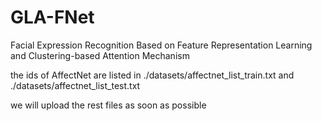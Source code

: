 # GLA-FNet
Facial Expression Recognition Based on Feature Representation Learning and Clustering-based Attention Mechanism

the ids of AffectNet are listed in ./datasets/affectnet_list_train.txt and ./datasets/affectnet_list_test.txt

we will upload the rest files as soon as possible
